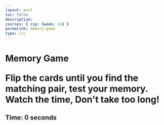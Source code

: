 ```yaml
---
layout: post
toc: false
description:
courses: { csp: {week: 14} }
permalink: memory-game
type: ccc
---
```


<html>
<head>
    <title>Binary Memory Game</title>
    <style>
        .game-board {
            width: 400px;
            height: 400px;
            display: grid;
            grid-template-columns: repeat(4, 1fr);
            grid-gap: 5px;
        }
        .card {
            background-color: blue;
            display: flex;
            align-items: center;
            justify-content: center;
            font-size: 20px;
            cursor: pointer;
        }
        #timer {
            margin: 20px 0;
            font-size: 20px;
        }
    </style>
</head>
<body>
<h1> Memory Game 
<p> Flip the cards until you find the matching pair, test your memory. Watch the time, Don't take too long!
    <div id="timer">Time: 0 seconds</div>
    <div id="gameBoard" class="game-board"></div>
    <script>
        document.addEventListener('DOMContentLoaded', () => {
            const gameBoard = document.getElementById('gameBoard');
            const timerDisplay = document.getElementById('timer');
            const binaryNumbers = Array.from({ length: 8 }, (_, i) => i.toString(2).padStart(4, '0'));
            let cards = [...binaryNumbers, ...binaryNumbers];
            let cardsRevealed = new Array(16).fill(false);
            let selectedCards = [];
            let timeElapsed = 0;
            let timer;

            shuffle(cards);

            cards.forEach((number, index) => {
                const card = document.createElement('div');
                card.className = 'card';
                card.setAttribute('data-number', number);
                card.setAttribute('data-index', index);
                card.addEventListener('click', () => revealCard(card, index));
                gameBoard.appendChild(card);
            });

            timer = setInterval(updateTimer, 1000);

            function updateTimer() {
                timeElapsed++;
                timerDisplay.textContent = 'Time: ' + timeElapsed + ' seconds';
            }

            function revealCard(card, index) {
                if (cardsRevealed[index] || selectedCards.includes(index)) return;

                card.style.backgroundColor = 'white';
                card.textContent = card.getAttribute('data-number');
                selectedCards.push(index);

                if (selectedCards.length === 2) {
                    setTimeout(checkMatch, 500);
                }
            }

            function checkMatch() {
                const [index1, index2] = selectedCards;
                const card1 = gameBoard.children[index1];
                const card2 = gameBoard.children[index2];

                if (card1.getAttribute('data-number') === card2.getAttribute('data-number')) {
                    console.log("Match found!");
                    cardsRevealed[index1] = cardsRevealed[index2] = true;
                } else {
                    console.log("No match.");
                    setTimeout(() => {
                        hideCard(card1);
                        hideCard(card2);
                    }, 1000);
                }

                selectedCards = [];
                if (cardsRevealed.every(val => val)) {
                    clearInterval(timer);
                }
            }

            function hideCard(card) {
                card.style.backgroundColor = 'blue';
                card.textContent = '';
            }

            function shuffle(array) {
                for (let i = array.length - 1; i > 0; i--) {
                    const j = Math.floor(Math.random() * (i + 1));
                    [array[i], array[j]] = [array[j], array[i]];
                }
            }
        });
    </script>
</body>
</html>
